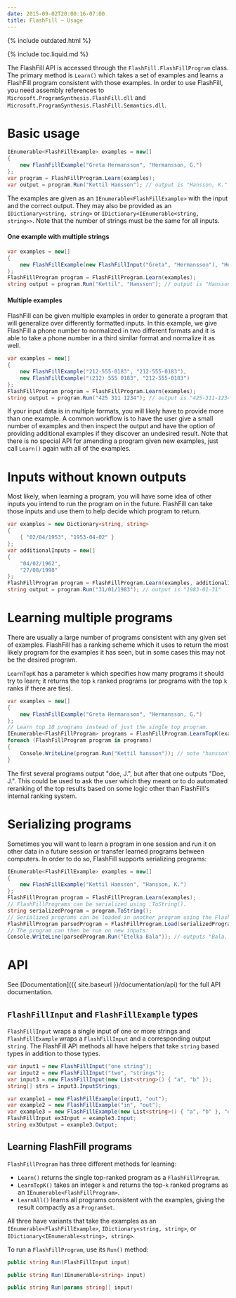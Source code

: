 ```yaml
---
date: 2015-09-02T20:00:16-07:00
title: FlashFill – Usage
---
```


{% include outdated.html %}

{% include toc.liquid.md %}

The FlashFill API is accessed through the `FlashFill.FlashFillProgram` class.
The primary method is `Learn()` which takes a set of examples
and learns a FlashFill program consistent with those examples. In order to use
FlashFill, you need assembly references to
`Microsoft.ProgramSynthesis.FlashFill.dll` and
`Microsoft.ProgramSynthesis.FlashFill.Semantics.dll`.


Basic usage
===========

```csharp
IEnumerable<FlashFillExample> examples = new[]
{
	new FlashFillExample("Greta Hermansson", "Hermansson, G.")
};
var program = FlashFillProgram.Learn(examples);
var output = program.Run("Kettil Hansson"); // output is "Hansson, K."
```

The examples are given as an `IEnumerable<FlashFillExample>` with the input and
the correct output. They may also be provided as an
`IDictionary<string, string>` or `IDictionary<IEnumerable<string, string>>`.
Note that the number of strings must be the same for all inputs.


#### One example with multiple strings

```csharp
var examples = new[]
{
	new FlashFillExample(new FlashFillInput("Greta", "Hermansson"), "Hermansson, G.")
};
FlashFillProgram program = FlashFillProgram.Learn(examples);
string output = program.Run("Kettil", "Hansson"); // output is "Hansson, K.
```

#### Multiple examples

FlashFill can be given multiple examples in order to generate a program that
will generalize over differently formatted inputs. In this example, we give
FlashFill a phone number to normalized in two different formats and it is able
to take a phone number in a third similar format and normalize it as well.

```csharp
var examples = new[]
{
	new FlashFillExample("212-555-0183", "212-555-0183"),
	new FlashFillExample("(212) 555 0183", "212-555-0183")
};
FlashFillProgram program = FlashFillProgram.Learn(examples);
string output = program.Run("425 311 1234"); // output is "425-311-1234"
```

If your input data is in multiple formats, you will likely have to provide
more than one example. A common workflow is to have the user give a small
number of examples and then inspect the output and have the option of
providing additional examples if they discover an undesired result.
Note that there is no special API for amending a program given new examples,
just call `Learn()` again with all of the examples.


Inputs without known outputs
============================

Most likely, when learning a program, you will have some idea of other inputs
you intend to run the program on in the future. FlashFill can take those inputs
and use them to help decide which program to return.

```csharp
var examples = new Dictionary<string, string>
{
	{ "02/04/1953", "1953-04-02" }
};
var additionalInputs = new[]
{
	"04/02/1962",
	"27/08/1998"
};
FlashFillProgram program = FlashFillProgram.Learn(examples, additionalInputs);
string output = program.Run("31/01/1983"); // output is "1983-01-31"
```


Learning multiple programs
==========================

There are usually a large number of programs consistent with any given set of
examples. FlashFill has a ranking scheme which it uses to return the most
likely program for the examples it has seen, but in some cases this may not
be the desired program.

`LearnTopK` has a parameter `k` which specifies how many programs
it should try to learn; it returns the top `k` ranked programs (or programs with
the top `k` ranks if there are ties).

```csharp
var examples = new[]
{
	new FlashFillExample("Greta Hermansson", "Hermansson, G.")
};
// Learn top 10 programs instead of just the single top program.
IEnumerable<FlashFillProgram> programs = FlashFillProgram.LearnTopK(examples, k: 10);
foreach (FlashFillProgram program in programs)
{
	Console.WriteLine(program.Run("Kettil hansson")); // note "hansson" is lowercase
}
```

The first several programs output "doe, J.", but after that one outputs
"Doe, J.". This could be used to ask the user which they meant or to do
automated reranking of the top results based on some logic other than
FlashFill&apos;s internal ranking system.


Serializing programs
====================

Sometimes you will want to learn a program in one session and run it on other
data in a future session or transfer learned programs between computers.
In order to do so, FlashFill supports serializing programs:

```csharp
IEnumerable<FlashFillExample> examples = new[]
{
	new FlashFillExample("Kettil Hansson", "Hansson, K.")
};
FlashFillProgram program = FlashFillProgram.Learn(examples);
// FlashFillPrograms can be serialized using .ToString().
string serializedProgram = program.ToString();
// Serialized programs can be loaded in another program using the FlashFill API using .Load():
FlashFillProgram parsedProgram = FlashFillProgram.Load(serializedProgram);
// The program can then be run on new inputs:
Console.WriteLine(parsedProgram.Run("Etelka Bala")); // outputs "Bala, E."
```

API
===

See [Documentation]({{ site.baseurl }}/documentation/api) for the full API documentation.

`FlashFillInput` and `FlashFillExample` types
---------------------------------------------

`FlashFillInput` wraps a single input of one or more strings and
`FlashFillExample` wraps a `FlashFillInput` and a corresponding output `string`.
The FlashFill API methods all have helpers that take `string` based types
in addition to those types.

```csharp
var input1 = new FlashFillInput("one string");
var input2 = new FlashFillInput("two", "strings");
var input3 = new FlashFillInput(new List<string>() { "a", "b" });
string[] strs = input3.InputStrings;

var example1 = new FlashFillExample(input1, "out");
var example2 = new FlashFillExample("in", "out");
var example3 = new FlashFillExample(new List<string>() { "a", "b" }, "out");
FlashFillInput ex3Input = example3.Input;
string ex3Output = example3.Output;
```


Learning FlashFill programs
---------------------------

`FlashFillProgram` has three different methods for learning:

* `Learn()` returns the single top-ranked program as a `FlashFillProgram`.
* `LearnTopK()` takes an integer `k` and returns the top-`k` ranked
	programs as an `IEnumerable<FlashFillProgram>`.
* `LearnAll()` learns all programs consistent with the examples, giving
	the result compactly as a `ProgramSet`.

All three have variants that take the examples as an
`IEnumerable<FlashFillExample>`, `IDictionary<string, string>`,
or `IDictionary<IEnumerable<string>, string>`.

To run a `FlashFillProgram`, use its `Run()` method:

```csharp
public string Run(FlashFillInput input)

public string Run(IEnumerable<string> input)

public string Run(params string[] input)
```
